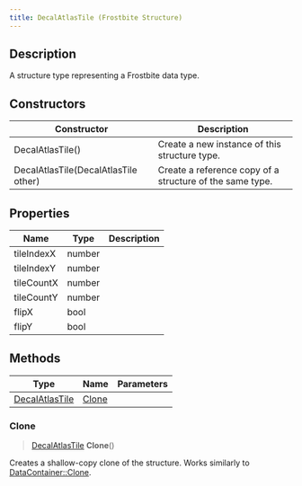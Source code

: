 ```yaml
---
title: DecalAtlasTile (Frostbite Structure)
---
```

## Description

A structure type representing a Frostbite data type.

## Constructors

| Constructor                          | Description                                              |
| ------------------------------------ | -------------------------------------------------------- |
| DecalAtlasTile()                     | Create a new instance of this structure type.            |
| DecalAtlasTile(DecalAtlasTile other) | Create a reference copy of a structure of the same type. |

## Properties

| Name       | Type   | Description |
| ---------- | ------ | ----------- |
| tileIndexX | number |             |
| tileIndexY | number |             |
| tileCountX | number |             |
| tileCountY | number |             |
| flipX      | bool   |             |
| flipY      | bool   |             |

## Methods

| Type                             | Name            | Parameters |
| -------------------------------- | --------------- | ---------- |
| [DecalAtlasTile](DecalAtlasTile) | [Clone](#clone) |            |

### Clone

> [DecalAtlasTile](DecalAtlasTile) **Clone**()

Creates a shallow-copy clone of the structure. Works similarly to [DataContainer::Clone](/vext/ref/cls/shr/datacontainer#clone).
